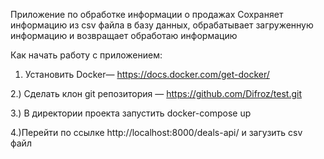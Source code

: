Приложение по обработке информации о продажах
Сохраняет информацию из csv файла в базу данных, обрабатывает загруженную информацию и возвращает обработаю информацию


Как начать работу с приложением:

1) Установить Docker— https://docs.docker.com/get-docker/

2.) Сделать клон git репозитория — https://github.com/Difroz/test.git

3.) В директории проекта запустить docker-compose up

4.)Перейти по ссылке http://localhost:8000/deals-api/ и загузить csv файл

